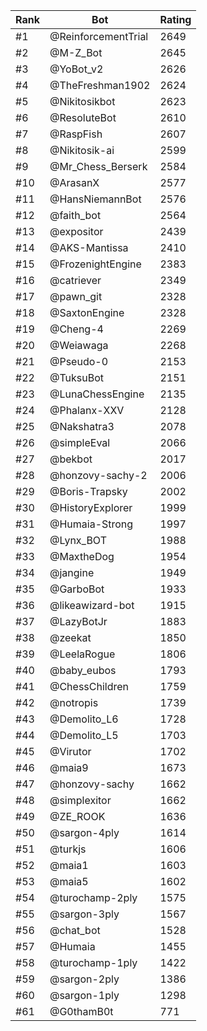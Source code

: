 Rank|Bot|Rating
---|---|---
#1|@ReinforcementTrial|2649
#2|@M-Z_Bot|2645
#3|@YoBot_v2|2626
#4|@TheFreshman1902|2624
#5|@Nikitosikbot|2623
#6|@ResoluteBot|2610
#7|@RaspFish|2607
#8|@Nikitosik-ai|2599
#9|@Mr_Chess_Berserk|2584
#10|@ArasanX|2577
#11|@HansNiemannBot|2576
#12|@faith_bot|2564
#13|@expositor|2439
#14|@AKS-Mantissa|2410
#15|@FrozenightEngine|2383
#16|@catriever|2349
#17|@pawn_git|2328
#18|@SaxtonEngine|2328
#19|@Cheng-4|2269
#20|@Weiawaga|2268
#21|@Pseudo-0|2153
#22|@TuksuBot|2151
#23|@LunaChessEngine|2135
#24|@Phalanx-XXV|2128
#25|@Nakshatra3|2078
#26|@simpleEval|2066
#27|@bekbot|2017
#28|@honzovy-sachy-2|2006
#29|@Boris-Trapsky|2002
#30|@HistoryExplorer|1999
#31|@Humaia-Strong|1997
#32|@Lynx_BOT|1988
#33|@MaxtheDog|1954
#34|@jangine|1949
#35|@GarboBot|1933
#36|@likeawizard-bot|1915
#37|@LazyBotJr|1883
#38|@zeekat|1850
#39|@LeelaRogue|1806
#40|@baby_eubos|1793
#41|@ChessChildren|1759
#42|@notropis|1739
#43|@Demolito_L6|1728
#44|@Demolito_L5|1703
#45|@Virutor|1702
#46|@maia9|1673
#47|@honzovy-sachy|1662
#48|@simplexitor|1662
#49|@ZE_ROOK|1636
#50|@sargon-4ply|1614
#51|@turkjs|1606
#52|@maia1|1603
#53|@maia5|1602
#54|@turochamp-2ply|1575
#55|@sargon-3ply|1567
#56|@chat_bot|1528
#57|@Humaia|1455
#58|@turochamp-1ply|1422
#59|@sargon-2ply|1386
#60|@sargon-1ply|1298
#61|@G0thamB0t|771
